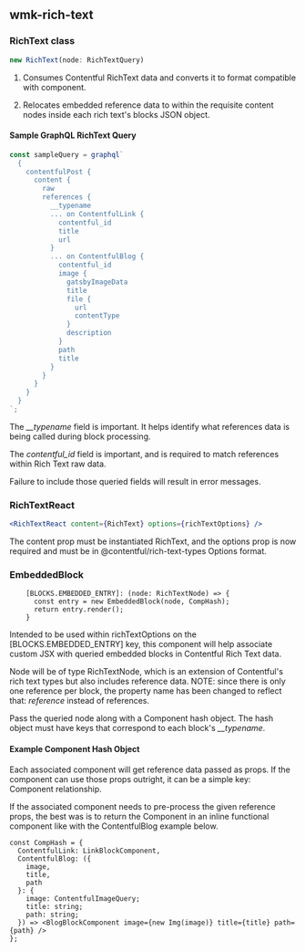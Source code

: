 ## wmk-rich-text

### RichText class

```jsx
new RichText(node: RichTextQuery)
```

1. Consumes Contentful RichText data and converts it to format compatible with <RichTextReact> component.

2. Relocates embedded reference data to within the requisite content nodes inside each rich text's blocks JSON object.

#### Sample GraphQL RichText Query


```js
const sampleQuery = graphql`
  {
    contentfulPost {
      content {
        raw
        references {
          __typename
          ... on ContentfulLink {
            contentful_id
            title
            url
          }
          ... on ContentfulBlog {
            contentful_id
            image {
              gatsbyImageData
              title
              file {
                url
                contentType
              }
              description
            }
            path
            title
          }
        }
      }
    }
  }
`;
```

The _\_\_typename_ field is important. It helps identify what references data is being called during block processing.

The _contentful\_id_ field is important, and is required to match references within Rich Text raw data.

Failure to include those queried fields will result in error messages.

### RichTextReact

```jsx
<RichTextReact content={RichText} options={richTextOptions} />
```

The content prop must be instantiated RichText, and the options prop is now required and must be in @contentful/rich-text-types Options format.

### EmbeddedBlock

```tsx
    [BLOCKS.EMBEDDED_ENTRY]: (node: RichTextNode) => {
      const entry = new EmbeddedBlock(node, CompHash);
      return entry.render();
    }
```

Intended to be used within richTextOptions on the [BLOCKS.EMBEDDED_ENTRY] key, this component will help associate custom JSX with queried embedded blocks in Contentful Rich Text data.

Node will be of type RichTextNode, which is an extension of Contentful's rich text types but also includes reference data. NOTE: since there is only one reference per block, the property name has been changed to reflect that: *reference* instead of references.

Pass the queried node along with a Component hash object. The hash object must have keys that correspond to each block's _\_\_typename_.


#### Example Component Hash Object

Each associated component will get reference data passed as props. If the component can use those props outright, it can be a simple key: Component relationship.

If the associated component needs to pre-process the given reference props, the best was is to return the Component in an inline functional component like with the ContentfulBlog example below.

```tsx
const CompHash = {
  ContentfulLink: LinkBlockComponent,
  ContentfulBlog: ({
    image,
    title,
    path
  }: {
    image: ContentfulImageQuery;
    title: string;
    path: string;
  }) => <BlogBlockComponent image={new Img(image)} title={title} path={path} />
};
```
